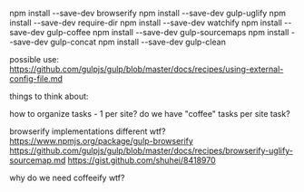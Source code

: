npm install --save-dev browserify
npm install --save-dev gulp-uglify
npm install --save-dev require-dir
npm install --save-dev watchify
npm install --save-dev gulp-coffee
npm install --save-dev gulp-sourcemaps
npm install --save-dev gulp-concat
npm install --save-dev gulp-clean



possible use:
https://github.com/gulpjs/gulp/blob/master/docs/recipes/using-external-config-file.md




things to think about:

how to organize tasks - 1 per site?
  do we have "coffee" tasks per site task?


browserify implementations different wtf?
https://www.npmjs.org/package/gulp-browserify
https://github.com/gulpjs/gulp/blob/master/docs/recipes/browserify-uglify-sourcemap.md
https://gist.github.com/shuhei/8418970

why do we need coffeeify wtf?
